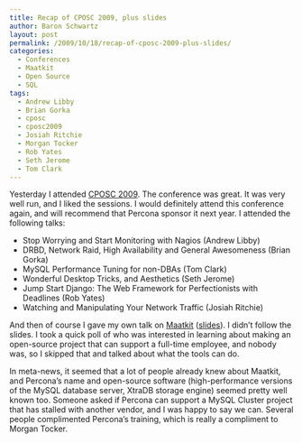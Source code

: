 ```yaml
---
title: Recap of CPOSC 2009, plus slides
author: Baron Schwartz
layout: post
permalink: /2009/10/18/recap-of-cposc-2009-plus-slides/
categories:
  - Conferences
  - Maatkit
  - Open Source
  - SQL
tags:
  - Andrew Libby
  - Brian Gorka
  - cposc
  - cposc2009
  - Josiah Ritchie
  - Morgan Tocker
  - Rob Yates
  - Seth Jerome
  - Tom Clark
---
```

Yesterday I attended [CPOSC 2009][1]. The conference was great. It was very well run, and I liked the sessions. I would definitely attend this conference again, and will recommend that Percona sponsor it next year. I attended the following talks:

*   Stop Worrying and Start Monitoring with Nagios (Andrew Libby)
*   DRBD, Network Raid, High Availability and General Awesomeness (Brian Gorka)
*   MySQL Performance Tuning for non-DBAs (Tom Clark)
*   Wonderful Desktop Tricks, and Aesthetics (Seth Jerome)
*   Jump Start Django: The Web Framework for Perfectionists with Deadlines (Rob Yates)
*   Watching and Manipulating Your Network Traffic (Josiah Ritchie)

And then of course I gave my own talk on [Maatkit][2] ([slides][3]). I didn&#8217;t follow the slides. I took a quick poll of who was interested in learning about making an open-source project that can support a full-time employee, and nobody was, so I skipped that and talked about what the tools can do.

In meta-news, it seemed that a lot of people already knew about Maatkit, and Percona&#8217;s name and open-source software (high-performance versions of the MySQL database server, XtraDB storage engine) seemed pretty well known too. Someone asked if Percona can support a MySQL Cluster project that has stalled with another vendor, and I was happy to say we can. Several people complimented Percona&#8217;s training, which is really a compliment to Morgan Tocker.

 [1]: http://www.cposc.org/
 [2]: http://www.maatkit.org/
 [3]: http://www.xaprb.com/blog/wp-content/uploads/2009/10/Maatkit_CPOSC.pdf
